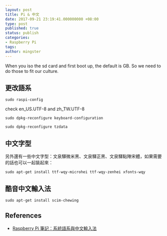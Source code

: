 ```yaml
---
layout: post
title: Pi & 中文
date: 2017-09-21 23:19:41.000000000 +08:00
type: post
published: true
status: publish
categories:
- Raspberry Pi
tags:
author: mingster
---
```


When you iso the sd card and first boot up, the default is GB. So we need to do
those to fit our culture.

## 更改語系
```
sudo raspi-config
```
check en_US.UTF-8 and zh_TW.UTF-8

```
sudo dpkg-reconfigure keyboard-configuration
```

```
sudo dpkg-reconfigure tzdata
```

## 中文字型
另外還有一些中文字型：文泉驛微米黑、文泉驛正黑、文泉驛點陣宋體，如果需要的話也可以一起裝起來：
```
sudo apt-get install ttf-wqy-microhei ttf-wqy-zenhei xfonts-wqy
```

## 酷音中文輸入法
```
sudo apt-get install scim-chewing
```

## References
* [Raspberry Pi 筆記：系統語系與中文輸入法](http://atceiling.blogspot.tw/2017/03/raspberry-pi_26.html)
